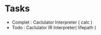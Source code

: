 # Tasks

<ul>
    <li>
        <span>Complet</span>
        <span>:</span>
        <span>Caclulator Interpreter ( calc )</span>
    </li>
    <li>
        <span>Todo</span>
        <span>:</span>
        <span>Caclulator IR Interpreter( lifepath )</span>
    </li>
</ul>
